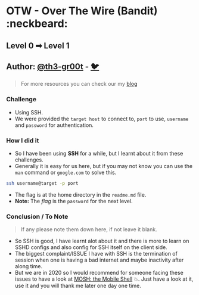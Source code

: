 # OTW - Over The Wire (Bandit) :neckbeard:

## Level 0 ➡ Level 1
## Author: [@th3-gr00t](https://th33-gr00t.tk/) -  [:bird:](https://twitter.com/th3_gr00t/)

> For more resources you can check our my [blog](https://th33gr00t.blogspot.com/)

### Challenge

- Using SSH.
- We were provided the `target host` to connect to, `port` to use, `username` and `password` for authentication.

### How I did it

- So I have been using **SSH** for a while, but I learnt about it from these challenges.
- Generally it is easy for us here, but if you may not know you can use the `man` command or `google.com` to solve this.

```sh
ssh username@target -p port
```

- The flag is at the home directory in the `readme.md` file.
- **Note:** The *flag* is the `password` for the next level.

### Conclusion / To Note

> If any please note them down here, if not leave it blank.

- So SSH is good, I have learnt alot about it and there is more to learn on SSHD configs and also config for SSH itself on the client side.
- The biggest complaint/ISSUE I have with SSH is the termination of session when one is having a bad internet and maybe inactivity after along time.
- But we are in 2020 so I would recommend for someone facing these issues to have a look at [MOSH: the Mobile Shell](https://mosh.org/) :boom:. Just have a look at it, use it and you will thank me later one day one time.
